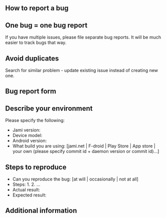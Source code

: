 How to report a bug
-------------------

## One bug = one bug report

If you have multiple issues, please file separate bug reports. It will be much easier to track bugs that way.

## Avoid duplicates

Search for similar problem - update existing issue instead of creating new one.


Bug report form
---------------

## Describe your environment

Please specify the following:

-   Jami version: 
-   Device model: 
-   Android version: 
-   What build you are using: [jami.net | F-droid | Play Store | App store | your own (please specify commit id + daemon version or commit id)...]

## Steps to reproduce

-   Can you reproduce the bug: [at will | occasionally | not at all]
-   Steps:
	1.
        2.
        ...
-   Actual result: 
-   Expected result: 

## Additional information

